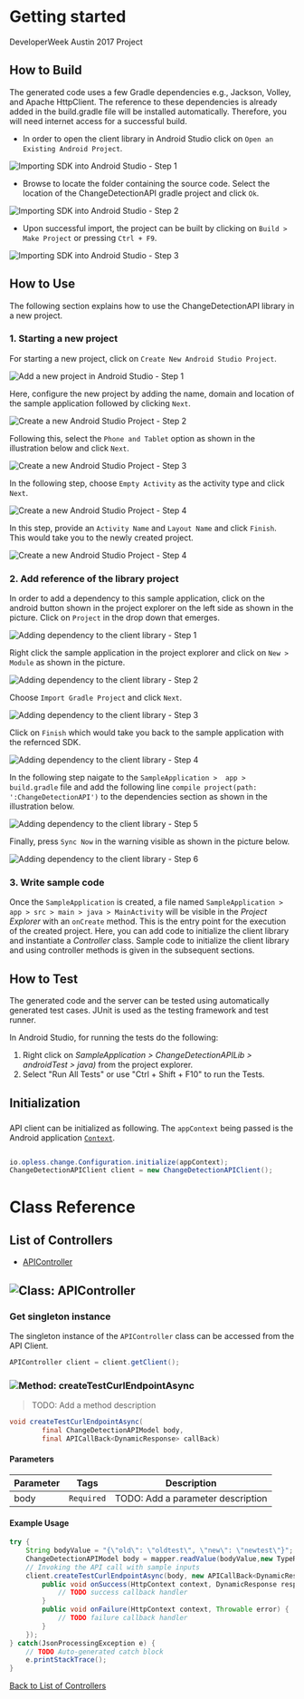 # Getting started

DeveloperWeek Austin 2017 Project

## How to Build

The generated code uses a few Gradle dependencies e.g., Jackson, Volley,
and Apache HttpClient. The reference to these dependencies is already
added in the build.gradle file will be installed automatically. Therefore,
you will need internet access for a successful build.

* In order to open the client library in Android Studio click on ``` Open an Existing Android Project ```.

![Importing SDK into Android Studio - Step 1](https://apidocs.io/illustration/android?step=import1&workspaceFolder=ChangeDetectionAPI&workspaceName=ChangeDetectionAPI&projectName=ChangeDetectionAPILib&rootNamespace=io.opless.change)

* Browse to locate the folder containing the source code. Select the location of the ChangeDetectionAPI gradle project and click ``` Ok ```.

![Importing SDK into Android Studio - Step 2](https://apidocs.io/illustration/android?step=import2&workspaceFolder=ChangeDetectionAPI&workspaceName=ChangeDetectionAPI&projectName=ChangeDetectionAPILib&rootNamespace=io.opless.change)

* Upon successful import, the project can be built by clicking on ``` Build > Make Project ``` or  pressing ``` Ctrl + F9 ```.

![Importing SDK into Android Studio - Step 3](https://apidocs.io/illustration/android?step=import3&workspaceFolder=ChangeDetectionAPI&workspaceName=ChangeDetectionAPI&projectName=ChangeDetectionAPILib&rootNamespace=io.opless.change)

## How to Use

The following section explains how to use the ChangeDetectionAPI library in a new project.

### 1. Starting a new project 

For starting a new project, click on ``` Create New Android Studio Project ```.

![Add a new project in Android Studio - Step 1](https://apidocs.io/illustration/android?step=createNewProject0&workspaceFolder=ChangeDetectionAPI&workspaceName=ChangeDetectionAPI&projectName=ChangeDetectionAPILib&rootNamespace=io.opless.change)

Here, configure the new project by adding the name, domain and location of the sample application followed by clicking ``` Next ```.

![Create a new Android Studio Project - Step 2](https://apidocs.io/illustration/android?step=createNewProject1&workspaceFolder=ChangeDetectionAPI&workspaceName=ChangeDetectionAPI&projectName=ChangeDetectionAPILib&rootNamespace=io.opless.change)

Following this, select the `Phone and Tablet` option as shown in the illustration below and click `Next`.

![Create a new Android Studio Project - Step 3](https://apidocs.io/illustration/android?step=createNewProject2&workspaceFolder=ChangeDetectionAPI&workspaceName=ChangeDetectionAPI&projectName=ChangeDetectionAPILib&rootNamespace=io.opless.change)

In the following step, choose ``` Empty Activity ``` as the activity type and click ``` Next ```.

![Create a new Android Studio Project - Step 4](https://apidocs.io/illustration/android?step=createNewProject3&workspaceFolder=ChangeDetectionAPI&workspaceName=ChangeDetectionAPI&projectName=ChangeDetectionAPILib&rootNamespace=io.opless.change)

In this step, provide an ``` Activity Name ``` and ``` Layout Name ``` and click ``` Finish ```.  This would take you to the newly created project.

![Create a new Android Studio Project - Step 4](https://apidocs.io/illustration/android?step=createNewProject4&workspaceFolder=ChangeDetectionAPI&workspaceName=ChangeDetectionAPI&projectName=ChangeDetectionAPILib&rootNamespace=io.opless.change)

### 2. Add reference of the library project

In order to add a dependency to this sample application, click on the android button shown in the project explorer on the left side as shown in the picture. Click on ``` Project ``` in the drop down that emerges.  

![Adding dependency to the client library - Step 1](https://apidocs.io/illustration/android?step=testProject0&workspaceFolder=ChangeDetectionAPI&workspaceName=ChangeDetectionAPI&projectName=ChangeDetectionAPILib&rootNamespace=io.opless.change)

Right click the sample application in the project explorer and click on ``` New > Module ```  as shown in the picture.

![Adding dependency to the client library - Step 2](https://apidocs.io/illustration/android?step=testProject1&workspaceFolder=ChangeDetectionAPI&workspaceName=ChangeDetectionAPI&projectName=ChangeDetectionAPILib&rootNamespace=io.opless.change)

Choose ``` Import Gradle Project ``` and click ``` Next ```.

![Adding dependency to the client library - Step 3](https://apidocs.io/illustration/android?step=testProject2&workspaceFolder=ChangeDetectionAPI&workspaceName=ChangeDetectionAPI&projectName=ChangeDetectionAPILib&rootNamespace=io.opless.change)

Click on ``` Finish ``` which would take you back to the sample application with the refernced SDK. 

![Adding dependency to the client library - Step 4](https://apidocs.io/illustration/android?step=testProject3&workspaceFolder=ChangeDetectionAPI&workspaceName=ChangeDetectionAPI&projectName=ChangeDetectionAPILib&rootNamespace=io.opless.change)

In the following step naigate to the ``` SampleApplication >  app > build.gradle ``` file and add the following line ```compile project(path: ':ChangeDetectionAPI')``` to the dependencies section as shown in the illustration below.

![Adding dependency to the client library - Step 5](https://apidocs.io/illustration/android?step=testProject4&workspaceFolder=ChangeDetectionAPI&workspaceName=ChangeDetectionAPI&projectName=ChangeDetectionAPILib&rootNamespace=io.opless.change)

Finally, press ``` Sync Now ``` in the warning visible as shown in the picture below.

![Adding dependency to the client library - Step 6](https://apidocs.io/illustration/android?step=testProject5&workspaceFolder=ChangeDetectionAPI&workspaceName=ChangeDetectionAPI&projectName=ChangeDetectionAPILib&rootNamespace=io.opless.change)

### 3. Write sample code

Once the ``` SampleApplication ``` is created, a file named ``` SampleApplication > app > src > main > java > MainActivity ``` will be visible in the *Project Explorer* with an ``` onCreate ``` method. This is the entry point for the execution of the created project.
Here, you can add code to initialize the client library and instantiate a *Controller* class. Sample code to initialize the client library and using controller methods is given in the subsequent sections.

## How to Test

The generated code and the server can be tested using automatically generated test cases. 
JUnit is used as the testing framework and test runner.

In Android Studio, for running the tests do the following:

1. Right click on *SampleApplication > ChangeDetectionAPILib > androidTest > java)* from the project explorer.
2. Select "Run All Tests" or use "Ctrl + Shift + F10" to run the Tests.

## Initialization

### 

API client can be initialized as following. The `appContext` being passed is the Android application [`Context`](https://developer.android.com/reference/android/content/Context.html).

```java

io.opless.change.Configuration.initialize(appContext);
ChangeDetectionAPIClient client = new ChangeDetectionAPIClient();
```


# Class Reference

## <a name="list_of_controllers"></a>List of Controllers

* [APIController](#api_controller)

## <a name="api_controller"></a>![Class: ](https://apidocs.io/img/class.png "io.opless.change.controllers.APIController") APIController

### Get singleton instance

The singleton instance of the ``` APIController ``` class can be accessed from the API Client.

```java
APIController client = client.getClient();
```

### <a name="create_test_curl_endpoint_async"></a>![Method: ](https://apidocs.io/img/method.png "io.opless.change.controllers.APIController.createTestCurlEndpointAsync") createTestCurlEndpointAsync

> TODO: Add a method description


```java
void createTestCurlEndpointAsync(
        final ChangeDetectionAPIModel body,
        final APICallBack<DynamicResponse> callBack)
```

#### Parameters

| Parameter | Tags | Description |
|-----------|------|-------------|
| body |  ``` Required ```  | TODO: Add a parameter description |


#### Example Usage

```java
try {
    String bodyValue = "{\"old\": \"oldtest\", \"new\": \"newtest\"}";
    ChangeDetectionAPIModel body = mapper.readValue(bodyValue,new TypeReference<ChangeDetectionAPIModel> (){});
    // Invoking the API call with sample inputs
    client.createTestCurlEndpointAsync(body, new APICallBack<DynamicResponse>() {
        public void onSuccess(HttpContext context, DynamicResponse response) {
            // TODO success callback handler
        }
        public void onFailure(HttpContext context, Throwable error) {
            // TODO failure callback handler
        }
    });
} catch(JsonProcessingException e) {
    // TODO Auto-generated catch block
    e.printStackTrace();
}
```


[Back to List of Controllers](#list_of_controllers)



